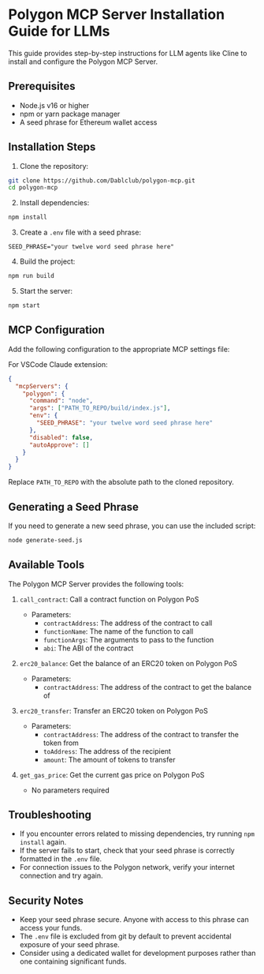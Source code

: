 # Polygon MCP Server Installation Guide for LLMs

This guide provides step-by-step instructions for LLM agents like Cline to install and configure the Polygon MCP Server.

## Prerequisites

- Node.js v16 or higher
- npm or yarn package manager
- A seed phrase for Ethereum wallet access

## Installation Steps

1. Clone the repository:
```bash
git clone https://github.com/Dablclub/polygon-mcp.git
cd polygon-mcp
```

2. Install dependencies:
```bash
npm install
```

3. Create a `.env` file with a seed phrase:
```
SEED_PHRASE="your twelve word seed phrase here"
```

4. Build the project:
```bash
npm run build
```

5. Start the server:
```bash
npm start
```

## MCP Configuration

Add the following configuration to the appropriate MCP settings file:

For VSCode Claude extension:
```json
{
  "mcpServers": {
    "polygon": {
      "command": "node",
      "args": ["PATH_TO_REPO/build/index.js"],
      "env": {
        "SEED_PHRASE": "your twelve word seed phrase here"
      },
      "disabled": false,
      "autoApprove": []
    }
  }
}
```

Replace `PATH_TO_REPO` with the absolute path to the cloned repository.

## Generating a Seed Phrase

If you need to generate a new seed phrase, you can use the included script:

```bash
node generate-seed.js
```

## Available Tools

The Polygon MCP Server provides the following tools:

1. `call_contract`: Call a contract function on Polygon PoS
   - Parameters:
     - `contractAddress`: The address of the contract to call
     - `functionName`: The name of the function to call
     - `functionArgs`: The arguments to pass to the function
     - `abi`: The ABI of the contract

2. `erc20_balance`: Get the balance of an ERC20 token on Polygon PoS
   - Parameters:
     - `contractAddress`: The address of the contract to get the balance of

3. `erc20_transfer`: Transfer an ERC20 token on Polygon PoS
   - Parameters:
     - `contractAddress`: The address of the contract to transfer the token from
     - `toAddress`: The address of the recipient
     - `amount`: The amount of tokens to transfer

4. `get_gas_price`: Get the current gas price on Polygon PoS
   - No parameters required

## Troubleshooting

- If you encounter errors related to missing dependencies, try running `npm install` again.
- If the server fails to start, check that your seed phrase is correctly formatted in the `.env` file.
- For connection issues to the Polygon network, verify your internet connection and try again.

## Security Notes

- Keep your seed phrase secure. Anyone with access to this phrase can access your funds.
- The `.env` file is excluded from git by default to prevent accidental exposure of your seed phrase.
- Consider using a dedicated wallet for development purposes rather than one containing significant funds.

